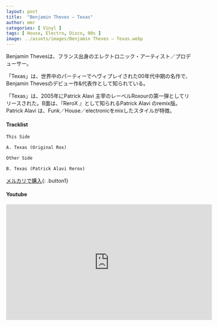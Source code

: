 ```yaml
---
layout: post
title:  "Benjamin Theves – Texas"
author: mmr
categories: [ Vinyl ]
tags: [ House, Electro, Disco, 00s ]
image: ../assets/images/Benjamin Theves – Texas.webp
---
```


Benjamin Thevesは、フランス出身のエレクトロニック・アーティスト／プロデューサー。

「Texas」は、世界中のパーティーでヘヴィプレイされた00年代中期の名作で、Benjamin Thevesのデビュー作&代表作として知られている。

「Texas」は、2005年にPatrick Alavi 主宰のレーベルRoxourの第一弾としてリリースされた。B面は、『ReroX 』として知られるPatrick Alavi のremix版。Patrick Alavi は、Funk／House／electronicをmixしたスタイルが特徴。


#### Tracklist
```md
This Side

A. Texas (Original Rox)

Other Side

B. Texas (Patrick Alavi Rerox)
```

[メルカリで購入](https://jp.mercari.com/item/m37264590127?afid=6142608987){: .button1}

#### Youtube
<iframe width="560" height="315" src="https://www.youtube.com/embed/7Ugvwjgl1FM?si=KnNa1x33ybDtd0Ej" title="YouTube video player" frameborder="0" allow="accelerometer; autoplay; clipboard-write; encrypted-media; gyroscope; picture-in-picture; web-share" referrerpolicy="strict-origin-when-cross-origin" allowfullscreen></iframe>
